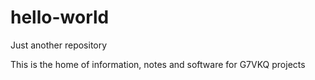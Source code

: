 # hello-world
Just another repository

This is the home of information, notes and software for G7VKQ projects
